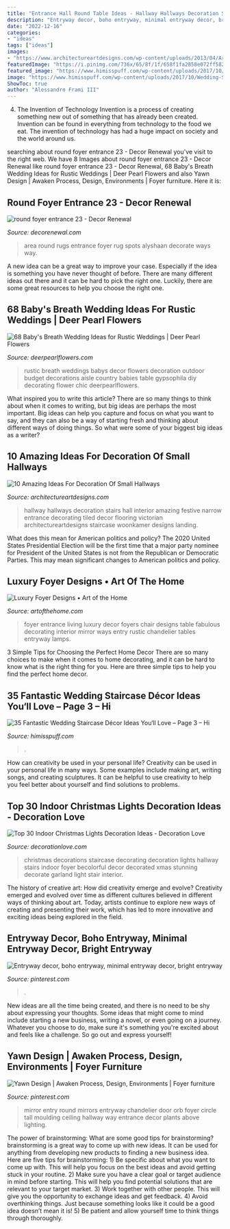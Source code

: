 ```yaml
---
title: "Entrance Hall Round Table Ideas - Hallway Hallways Decoration Stairs Hall Interior Amazing Festive Narrow Entrance Decorating Tiled Decor Flooring Victorian Architectureartdesigns Staircase Woonkamer Designs Landing"
description: "Entryway decor, boho entryway, minimal entryway decor, bright entryway"
date: "2022-12-16"
categories:
- "ideas"
tags: ["ideas"]
images:
- "https://www.architectureartdesigns.com/wp-content/uploads/2013/04/ArchitectureArtDesigns-412.jpg"
featuredImage: "https://i.pinimg.com/736x/65/8f/1f/658f1fa2858e072ff582a2d3e9d9c5fb.jpg"
featured_image: "https://www.himisspuff.com/wp-content/uploads/2017/10/Wedding-Staircase-Décor-Ideas-23.jpg"
image: "https://www.himisspuff.com/wp-content/uploads/2017/10/Wedding-Staircase-Décor-Ideas-23.jpg"
ShowToc: true
author: "Alessandro Frami III"
---
```



4. The Invention of Technology
Invention is a process of creating something new out of something that has already been created. Invention can be found in everything from technology to the food we eat. The invention of technology has had a huge impact on society and the world around us.

	

		
searching about round foyer entrance 23 - Decor Renewal you've visit to the right web. We have 8 Images about round foyer entrance 23 - Decor Renewal like round foyer entrance 23 - Decor Renewal, 68 Baby&#039;s Breath Wedding Ideas for Rustic Weddings | Deer Pearl Flowers and also Yawn Design | Awaken Process, Design, Environments | Foyer furniture. Here it is:
		
    
## Round Foyer Entrance 23 - Decor Renewal

<img loading=lazy src="https://i1.wp.com/decorenewal.com/wp-content/uploads/2019/03/round-foyer-entrance-23.jpg?fit=1200%2C1600" onerror="this.onerror=null;this.src='https://tse3.mm.bing.net/th?id=OIP.o08QKnTZnXoz25s-vh3VRQHaJ4&amp;pid=15.1';" alt="round foyer entrance 23 - Decor Renewal">

_Source: decorenewal.com_

>area round rugs entrance foyer rug spots alyshaan decorate ways way. 

	

A new idea can be a great way to improve your case. Especially if the idea is something you have never thought of before. There are many different ideas out there and it can be hard to pick the right one. Luckily, there are some great resources to help you choose the right one.

    
## 68 Baby&#039;s Breath Wedding Ideas For Rustic Weddings | Deer Pearl Flowers

<img loading=lazy src="http://www.deerpearlflowers.com/wp-content/uploads/2015/04/rustic-wedding-ideas-babys-breath-wedding-decor.jpg" onerror="this.onerror=null;this.src='https://tse2.mm.bing.net/th?id=OIP.bOYaR3iwimHnc7z8OqC4nwHaLG&amp;pid=15.1';" alt="68 Baby&#039;s Breath Wedding Ideas for Rustic Weddings | Deer Pearl Flowers">

_Source: deerpearlflowers.com_

>rustic breath weddings babys decor flowers decoration outdoor budget decorations aisle country babies table gypsophila diy decorating flower chic deerpearlflowers. 

	

What inspired you to write this article?
There are so many things to think about when it comes to writing, but big ideas are perhaps the most important. Big ideas can help you capture and focus on what you want to say, and they can also be a way of starting fresh and thinking about different ways of doing things. So what were some of your biggest big ideas as a writer?

    
## 10 Amazing Ideas For Decoration Of Small Hallways

<img loading=lazy src="https://www.architectureartdesigns.com/wp-content/uploads/2013/04/ArchitectureArtDesigns-412.jpg" onerror="this.onerror=null;this.src='https://tse1.mm.bing.net/th?id=OIP.T8IK2B8--Q2RWUD3d832AQHaHa&amp;pid=15.1';" alt="10 Amazing Ideas For Decoration Of Small Hallways">

_Source: architectureartdesigns.com_

>hallway hallways decoration stairs hall interior amazing festive narrow entrance decorating tiled decor flooring victorian architectureartdesigns staircase woonkamer designs landing. 

	

What does this mean for American politics and policy?
The 2020 United States Presidential Election will be the first time that a major party nominee for President of the United States is not from the Republican or Democratic Parties. This may mean significant changes to American politics and policy.

    
## Luxury Foyer Designs • Art Of The Home

<img loading=lazy src="http://www.artofthehome.com/wp-content/uploads/2017/01/luxury-foyer-designs-04-b.jpg" onerror="this.onerror=null;this.src='https://tse1.mm.bing.net/th?id=OIP.62ITj6K15QlX0ihn8Mj6oQHaHm&amp;pid=15.1';" alt="Luxury Foyer Designs • Art of the Home">

_Source: artofthehome.com_

>foyer entrance living luxury decor foyers chair designs table fabulous decorating interior mirror ways entry rustic chandelier tables entryway lamps. 

	

3 Simple Tips for Choosing the Perfect Home Decor
There are so many choices to make when it comes to home decorating, and it can be hard to know what is the right thing for you. Here are three simple tips to help you find the perfect home decor.

    
## 35 Fantastic Wedding Staircase Décor Ideas You‘ll Love – Page 3 – Hi

<img loading=lazy src="https://www.himisspuff.com/wp-content/uploads/2017/10/Wedding-Staircase-Décor-Ideas-23.jpg" onerror="this.onerror=null;this.src='https://tse2.mm.bing.net/th?id=OIP.oO48VaF_dwrXvUIc-vTrPgHaJ4&amp;pid=15.1';" alt="35 Fantastic Wedding Staircase Décor Ideas You‘ll Love – Page 3 – Hi">

_Source: himisspuff.com_

>. 

	

How can creativity be used in your personal life?
Creativity can be used in your personal life in many ways. Some examples include making art, writing songs, and creating sculptures. It can be helpful to use creativity to help you feel better about yourself and find solutions to problems.

    
## Top 30 Indoor Christmas Lights Decoration Ideas - Decoration Love

<img loading=lazy src="http://www.decorationlove.com/wp-content/uploads/2016/10/wonderful-christmas-staircase-with-beautiful-decoration.jpg" onerror="this.onerror=null;this.src='https://tse4.mm.bing.net/th?id=OIP.z4M9ZLhvc6UFwSEY9P3A0QHaJ3&amp;pid=15.1';" alt="Top 30 Indoor Christmas Lights Decoration Ideas - Decoration Love">

_Source: decorationlove.com_

>christmas decorations staircase decorating decoration lights hallway stairs indoor foyer becolorful decor decorated xmas stunning decorate garland light stair interior. 

	

The history of creative art: How did creativity emerge and evolve?
Creativity emerged and evolved over time as different cultures believed in different ways of thinking about art. Today, artists continue to explore new ways of creating and presenting their work, which has led to more innovative and exciting ideas being explored in the field.

    
## Entryway Decor, Boho Entryway, Minimal Entryway Decor, Bright Entryway

<img loading=lazy src="https://i.pinimg.com/736x/65/8f/1f/658f1fa2858e072ff582a2d3e9d9c5fb.jpg" onerror="this.onerror=null;this.src='https://tse2.mm.bing.net/th?id=OIP.VpAMyn-TMhgOvOUqWULnHwHaLH&amp;pid=15.1';" alt="Entryway decor, boho entryway, minimal entryway decor, bright entryway">

_Source: pinterest.com_

>. 

	

New ideas are all the time being created, and there is no need to be shy about expressing your thoughts. Some ideas that might come to mind include starting a new business, writing a novel, or even going on a journey. Whatever you choose to do, make sure it's something you're excited about and feels like a challenge. So go out and express yourself!

    
## Yawn Design | Awaken Process, Design, Environments | Foyer Furniture

<img loading=lazy src="https://i.pinimg.com/736x/c4/4c/fc/c44cfc31ed57654d3bcb424addbdb249--large-round-mirror-round-mirrors.jpg" onerror="this.onerror=null;this.src='https://tse3.mm.bing.net/th?id=OIP.aTq5Jxzqxr_o0E1WJcmiFAHaLM&amp;pid=15.1';" alt="Yawn Design | Awaken Process, Design, Environments | Foyer furniture">

_Source: pinterest.com_

>mirror entry round mirrors entryway chandelier door orb foyer circle tall moulding ceiling hallway way entrance decor plants above lighting. 

	

The power of brainstorming: What are some good tips for brainstorming?
brainstorming is a great way to come up with new ideas. It can be used for anything from developing new products to finding a new business idea. Here are five tips for brainstorming: 1) Be specific about what you want to come up with. This will help you focus on the best ideas and avoid getting stuck in your routine. 2) Make sure you have a clear goal or target audience in mind before starting. This will help you find potential solutions that are relevant to your target market. 3) Work together with other people. This will give you the opportunity to exchange ideas and get feedback. 4) Avoid overthinking things. Just because something looks like it could be a good idea doesn’t mean it is! 5) Be patient and allow yourself time to think things through thoroughly.

